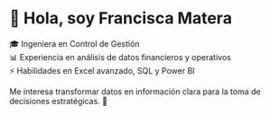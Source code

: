 # 👋 Hola, soy Francisca Matera

🎓 Ingeniera en Control de Gestión  
📊 Experiencia en análisis de datos financieros y operativos  
⚡ Habilidades en Excel avanzado, SQL y Power BI  

Me interesa transformar datos en información clara para la toma de decisiones estratégicas. 🚀
